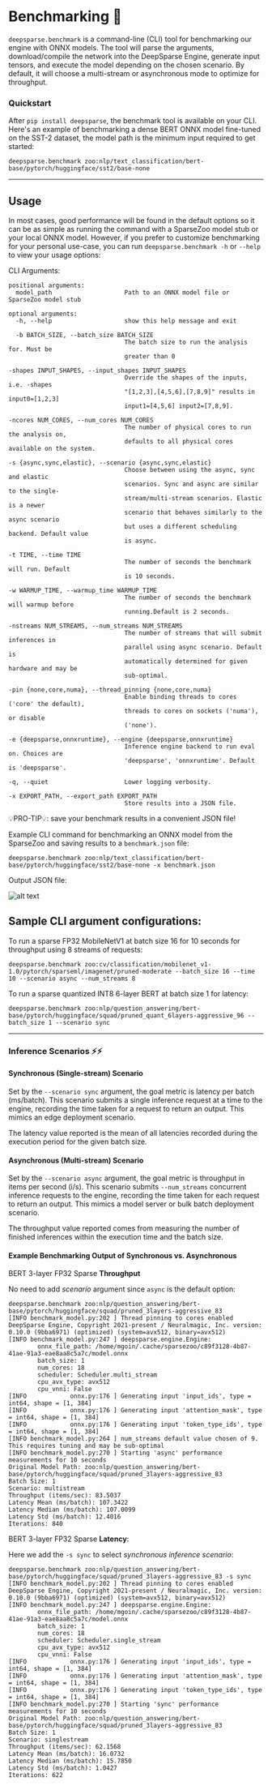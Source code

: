 <!--
Copyright (c) 2021 - present / Neuralmagic, Inc. All Rights Reserved.

Licensed under the Apache License, Version 2.0 (the "License");
you may not use this file except in compliance with the License.
You may obtain a copy of the License at

   http://www.apache.org/licenses/LICENSE-2.0

Unless required by applicable law or agreed to in writing,
software distributed under the License is distributed on an "AS IS" BASIS,
WITHOUT WARRANTIES OR CONDITIONS OF ANY KIND, either express or implied.
See the License for the specific language governing permissions and
limitations under the License.
-->

# Benchmarking 📜

`deepsparse.benchmark` is a command-line (CLI) tool for benchmarking our engine with ONNX models. The tool will parse the arguments, download/compile the network into the DeepSparse Engine, generate input tensors, and execute the model depending on the chosen scenario. By default, it will choose a multi-stream or asynchronous mode to optimize for throughput.

### Quickstart

After `pip install deepsparse`, the benchmark tool is available on your CLI. Here's an example of benchmarking a dense BERT ONNX model fine-tuned on the SST-2 dataset, the model path is the minimum input required to get started:

```
deepsparse.benchmark zoo:nlp/text_classification/bert-base/pytorch/huggingface/sst2/base-none
```
__ __
## Usage

In most cases, good performance will be found in the default options so it can be as simple as running the command with a SparseZoo model stub or your local ONNX model. However, if you prefer to customize benchmarking for your personal use-case, you can run `deepsparse.benchmark -h` or `--help` to view your usage options:

CLI Arguments:
```
positional arguments:
  model_path                    Path to an ONNX model file or SparseZoo model stub

optional arguments:
  -h, --help                    show this help message and exit

  -b BATCH_SIZE, --batch_size BATCH_SIZE
                                The batch size to run the analysis for. Must be
                                greater than 0

-shapes INPUT_SHAPES, --input_shapes INPUT_SHAPES
                                Override the shapes of the inputs, i.e. -shapes
                                "[1,2,3],[4,5,6],[7,8,9]" results in input0=[1,2,3]
                                input1=[4,5,6] input2=[7,8,9].

-ncores NUM_CORES, --num_cores NUM_CORES
                                The number of physical cores to run the analysis on,
                                defaults to all physical cores available on the system.

-s {async,sync,elastic}, --scenario {async,sync,elastic}
                                Choose between using the async, sync and elastic
                                scenarios. Sync and async are similar to the single-
                                stream/multi-stream scenarios. Elastic is a newer
                                scenario that behaves similarly to the async scenario
                                but uses a different scheduling backend. Default value
                                is async.

-t TIME, --time TIME            
                                The number of seconds the benchmark will run. Default
                                is 10 seconds.

-w WARMUP_TIME, --warmup_time WARMUP_TIME
                                The number of seconds the benchmark will warmup before
                                running.Default is 2 seconds.

-nstreams NUM_STREAMS, --num_streams NUM_STREAMS
                                The number of streams that will submit inferences in
                                parallel using async scenario. Default is
                                automatically determined for given hardware and may be
                                sub-optimal.

-pin {none,core,numa}, --thread_pinning {none,core,numa}
                                Enable binding threads to cores ('core' the default),
                                threads to cores on sockets ('numa'), or disable
                                ('none').

-e {deepsparse,onnxruntime}, --engine {deepsparse,onnxruntime}
                                Inference engine backend to run eval on. Choices are
                                'deepsparse', 'onnxruntime'. Default is 'deepsparse'.

-q, --quiet                     Lower logging verbosity.

-x EXPORT_PATH, --export_path EXPORT_PATH
                                Store results into a JSON file.
```
💡PRO-TIP💡: save your benchmark results in a convenient JSON file!

Example CLI command for benchmarking an ONNX model from the SparseZoo and saving results to a `benchmark.json` file:

```
deepsparse.benchmark zoo:nlp/text_classification/bert-base/pytorch/huggingface/sst2/base-none -x benchmark.json
```
Output JSON file:

![alt text](./img/json_output.png)

## Sample CLI argument configurations:

To run a sparse FP32 MobileNetV1 at batch size 16 for 10 seconds for throughput using 8 streams of requests:

```
deepsparse.benchmark zoo:cv/classification/mobilenet_v1-1.0/pytorch/sparseml/imagenet/pruned-moderate --batch_size 16 --time 10 --scenario async --num_streams 8
```

To run a sparse quantized INT8 6-layer BERT at batch size 1 for latency:

```
deepsparse.benchmark zoo:nlp/question_answering/bert-base/pytorch/huggingface/squad/pruned_quant_6layers-aggressive_96 --batch_size 1 --scenario sync
```
__ __
### Inference Scenarios ⚡⚡

#### Synchronous (Single-stream) Scenario

Set by the `--scenario sync` argument, the goal metric is latency per batch (ms/batch). This scenario submits a single inference request at a time to the engine, recording the time taken for a request to return an output. This mimics an edge deployment scenario.

The latency value reported is the mean of all latencies recorded during the execution period for the given batch size.

#### Asynchronous (Multi-stream) Scenario

Set by the `--scenario async` argument, the goal metric is throughput in items per second (i/s). This scenario submits `--num_streams` concurrent inference requests to the engine, recording the time taken for each request to return an output. This mimics a model server or bulk batch deployment scenario.

The throughput value reported comes from measuring the number of finished inferences within the execution time and the batch size.

#### Example Benchmarking Output of Synchronous vs. Asynchronous

BERT 3-layer FP32 Sparse **Throughput**

No need to add *scenario* argument since `async` is the default option:
```
deepsparse.benchmark zoo:nlp/question_answering/bert-base/pytorch/huggingface/squad/pruned_3layers-aggressive_83
[INFO benchmark_model.py:202 ] Thread pinning to cores enabled
DeepSparse Engine, Copyright 2021-present / Neuralmagic, Inc. version: 0.10.0 (9bba6971) (optimized) (system=avx512, binary=avx512)
[INFO benchmark_model.py:247 ] deepsparse.engine.Engine:
        onnx_file_path: /home/mgoin/.cache/sparsezoo/c89f3128-4b87-41ae-91a3-eae8aa8c5a7c/model.onnx
        batch_size: 1
        num_cores: 18
        scheduler: Scheduler.multi_stream
        cpu_avx_type: avx512
        cpu_vnni: False
[INFO            onnx.py:176 ] Generating input 'input_ids', type = int64, shape = [1, 384]
[INFO            onnx.py:176 ] Generating input 'attention_mask', type = int64, shape = [1, 384]
[INFO            onnx.py:176 ] Generating input 'token_type_ids', type = int64, shape = [1, 384]
[INFO benchmark_model.py:264 ] num_streams default value chosen of 9. This requires tuning and may be sub-optimal
[INFO benchmark_model.py:270 ] Starting 'async' performance measurements for 10 seconds
Original Model Path: zoo:nlp/question_answering/bert-base/pytorch/huggingface/squad/pruned_3layers-aggressive_83
Batch Size: 1
Scenario: multistream
Throughput (items/sec): 83.5037
Latency Mean (ms/batch): 107.3422
Latency Median (ms/batch): 107.0099
Latency Std (ms/batch): 12.4016
Iterations: 840
```

BERT 3-layer FP32 Sparse **Latency**:

Here we add the `-s sync` to select *synchronous inference scenario*:

```
deepsparse.benchmark zoo:nlp/question_answering/bert-base/pytorch/huggingface/squad/pruned_3layers-aggressive_83 -s sync
[INFO benchmark_model.py:202 ] Thread pinning to cores enabled
DeepSparse Engine, Copyright 2021-present / Neuralmagic, Inc. version: 0.10.0 (9bba6971) (optimized) (system=avx512, binary=avx512)
[INFO benchmark_model.py:247 ] deepsparse.engine.Engine:
        onnx_file_path: /home/mgoin/.cache/sparsezoo/c89f3128-4b87-41ae-91a3-eae8aa8c5a7c/model.onnx
        batch_size: 1
        num_cores: 18
        scheduler: Scheduler.single_stream
        cpu_avx_type: avx512
        cpu_vnni: False
[INFO            onnx.py:176 ] Generating input 'input_ids', type = int64, shape = [1, 384]
[INFO            onnx.py:176 ] Generating input 'attention_mask', type = int64, shape = [1, 384]
[INFO            onnx.py:176 ] Generating input 'token_type_ids', type = int64, shape = [1, 384]
[INFO benchmark_model.py:270 ] Starting 'sync' performance measurements for 10 seconds
Original Model Path: zoo:nlp/question_answering/bert-base/pytorch/huggingface/squad/pruned_3layers-aggressive_83
Batch Size: 1
Scenario: singlestream
Throughput (items/sec): 62.1568
Latency Mean (ms/batch): 16.0732
Latency Median (ms/batch): 15.7850
Latency Std (ms/batch): 1.0427
Iterations: 622
```